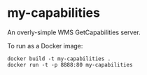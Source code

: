 
my-capabilities
===============

An overly-simple WMS GetCapabilities server. 

To run as a Docker image:

    docker build -t my-capabilities . 
    docker run -t -p 8888:80 my-capabilities

